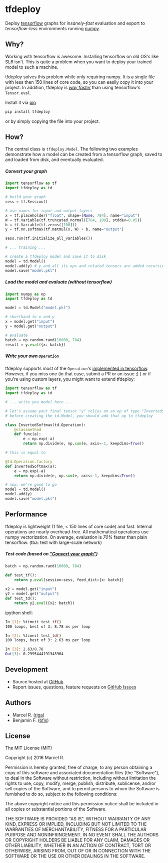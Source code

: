 # tfdeploy

Deploy [tensorflow](https://www.tensorflow.org) graphs for *insanely-fast* evaluation and export to *tensorflow-less* environments running [numpy](http://www.numpy.org).


## Why?

Working with tensorflow is awesome. Installing tensorflow on old OS's like SL6 isn't. This is quite a problem when you want to deploy your trained model to such a machine.

tfdeploy solves this problem while only requiring numpy. It is a single file with less then 150 lines of core code, so you can easily copy it into your project. In addition, tfdeploy is [*way faster*](#performance) than using tensorflow's ``Tensor.eval``.

Install it via [pip](https://pypi.python.org/pypi/tfdeploy)

```bash
pip install tfdeploy
```

or by simply copying the file into your project.


## How?

The central class is ``tfdeploy.Model``. The following two examples demonstrate how a model can be created from a tensorflow graph, saved to and loaded from disk, and eventually evaluated.

##### Convert your graph

```python
import tensorflow as tf
import tfdeploy as td

# build your graph
sess = tf.Session()

# use names for input and output layers
x = tf.placeholder("float", shape=[None, 784], name="input")
W = tf.Variable(tf.truncated_normal([784, 100], stddev=0.05))
b = tf.Variable(tf.zeros([100]))
y = tf.nn.softmax(tf.matmul(x, W) + b, name="output")

sess.run(tf.initialize_all_variables())

# ... training ...

# create a tfdeploy model and save it to disk
model = td.Model()
model.add(y) # y and all its ops and related tensors are added recursively
model.save("model.pkl")
```

##### Load the model and evaluate (without tensorflow)

```python
import numpy as np
import tfdeploy as td

model = td.Model("model.pkl")

# shorthand to x and y
x = model.get("input")
y = model.get("output")

# evaluate
batch = np.random.rand(10000, 784)
result = y.eval({x: batch})
```

##### Write your own ``Operation``

tfdeploy supports most of the ``Operation``'s [implemented in tensorflow](https://www.tensorflow.org/versions/master/api_docs/python/math_ops.html). However, if you miss one (in that case, submit a PR or an issue ;) ) or if you're using custom layers, you might want to extend tfdeploy:

```python
import tensorflow as tf
import tfdeploy as td

# ... write you model here ...

# let's assume your final tensor "y" relies on an op of type "InvertedSoftmax"
# before creating the td.Model, you should add that op to tfdeploy

class InvertedSoftmax(td.Operation):
    @classmethod
    def func(a):
        e = np.exp(-a)
        return np.divide(e, np.sum(e, axis=-1, keepdims=True))

# this is equal to

@td.Operation.factory
def InvertedSoftmax(a):
    e = np.exp(-a)
    return np.divide(e, np.sum(e, axis=-1, keepdims=True))

# now, we're good to go
model = td.Model()
model.add(y)
model.save("model.pkl")
```


## Performance

tfdeploy is lightweight (1 file, < 150 lines of core code) and fast. Internal operations are nearly overhead-free. All mathematical operations use numpy vectorization. On average, evaluation is *70%* faster than plain tensorflow. (tba: test with large-scale network)

##### Test code (based on ["Convert your graph"](#convert-your-graph))

```python
batch = np.random.rand(10000, 784)

def test_tf():
    return y.eval(session=sess, feed_dict={x: batch})
    
x2 = model.get("input")
y2 = model.get("output")
def test_td():
    return y2.eval({x2: batch})
```

ipython shell:

```bash
In [1]: %timeit test_tf()
100 loops, best of 3: 8.78 ms per loop

In [2]: %timeit test_td()
100 loops, best of 3: 2.63 ms per loop

In [3]: 2.63/8.78
Out[3]: 0.2995444191343964
```


## Development

- Source hosted at [GitHub](https://github.com/riga/tfdeploy)
- Report issues, questions, feature requests on [GitHub Issues](https://github.com/riga/tfdeploy/issues)


## Authors

- Marcel R. ([riga](https://github.com/riga))
- Benjamin F. ([bfis](https://github.com/bfis))


## License

The MIT License (MIT)

Copyright (c) 2016 Marcel R.

Permission is hereby granted, free of charge, to any person obtaining a copy
of this software and associated documentation files (the "Software"), to deal
in the Software without restriction, including without limitation the rights
to use, copy, modify, merge, publish, distribute, sublicense, and/or sell
copies of the Software, and to permit persons to whom the Software is
furnished to do so, subject to the following conditions:

The above copyright notice and this permission notice shall be included in all
copies or substantial portions of the Software.

THE SOFTWARE IS PROVIDED "AS IS", WITHOUT WARRANTY OF ANY KIND, EXPRESS OR
IMPLIED, INCLUDING BUT NOT LIMITED TO THE WARRANTIES OF MERCHANTABILITY,
FITNESS FOR A PARTICULAR PURPOSE AND NONINFRINGEMENT. IN NO EVENT SHALL THE
AUTHORS OR COPYRIGHT HOLDERS BE LIABLE FOR ANY CLAIM, DAMAGES OR OTHER
LIABILITY, WHETHER IN AN ACTION OF CONTRACT, TORT OR OTHERWISE, ARISING FROM,
OUT OF OR IN CONNECTION WITH THE SOFTWARE OR THE USE OR OTHER DEALINGS IN THE
SOFTWARE.
